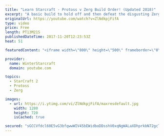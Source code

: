 ```yaml
---
title: "Learn Starcraft - Protoss v Zerg Build Order! (Updated 2018)"
excerpt: "A basic build to hold off and then defeat the disgusting Zerg! Meant for lower level players who have little direction, not for high level players looking for the dankest meta :) -- Watch live at https://www.twitch.tv/wintergaming"
originalUrl: https://youtube.com/watch?v=ZlNdkpjFifA
type: video
price: Free
length: PT13M21S
publishedDateTime: 2017-11-20T12:23:53Z
heat: 51

featuredContent: "<iframe width=\"800\" height=\"500\" frameborder=\"0\" src=\"https://www.youtube.com/embed/ZlNdkpjFifA\" allow=\"accelerometer; autoplay; encrypted-media; gyroscope; picture-in-picture\" allowfullscreen></iframe>"

provider:
  name: WinterStarcraft
  domain: youtube.com

topics:
  - StarCraft 2
  - Protoss
  - Zerg

images:
  - url: https://i.ytimg.com/vi/ZlNdkpjFifA/maxresdefault.jpg
    width: 1280
    height: 720
    isCached: true

secured: "sGCCVfdcl60E5vG3bfqwwWIV45bEWidboDDsshV0xqNgWALaXDhprkbN72gcTCvkBVI/sdqmDt6U958dlyWohhcIyxo0brsSRWth/Fx64gG4mYFQdY27rjn8iHLTlw34bCzI+FLIXjk/+Nb3wpq4qKVx0m1OVCLaXJAaeRMUUymH+qF3vjm+bfZsO7R7o97byLx0qlzgWHVPfLHDcse/jR+Lf/51P3nqMhfelt4LyNY6B1vM5NLfULCLjxbMSLe2jBcu/Me2HvmVvSEZjTAg4odlbX094fgs2PmKEnq4rTJyA7qYLvcIrqgknRkI3253Mx9koi9vlwfQifaNFeCTQcuxR/eflib8AYVipOilZJcC1VbYk/Y76YwvDmTdwiOHSBaG2qKqTsdgHgTgvsbTSdexTPt5RSl94M06QXn7ZbA=;b0OK8cL9NyWxl6S3vRG2NQ=="
---
```


